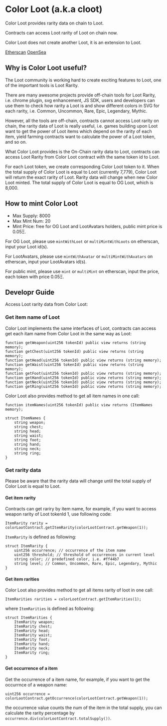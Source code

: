 # Color Loot (a.k.a cloot)

Color Loot provides rarity data on chain to Loot.

Contracts can access Loot rarity of Loot on chain now.

Color Loot does not create another Loot, it is an extension to Loot.

[Etherscan](https://etherscan.io/address/0xab7f42a1a64f0f54d5428ab5e1243785bce3fcb3)
[OpenSea](https://opensea.io/collection/colorloot)

## Why is Color Loot useful?

The Loot community is working hard to create exciting features to Loot, one of the important tools
is Loot Rarity.

There are many awesome projects provide off-chain tools for Loot Rarity, i.e. chrome plugin, svg enhancement, JS SDK, users and developers can
use them to check how rarity a Loot is and show different colors in SVG for each rarity, i.e. Common, Uncommon, Rare, Epic, Legendary, Mythic.

However, all the tools are off-chain, contracts cannot access Loot rarity on chain, the rarity data of Loot is really useful, i.e. games building upon Loot want to get the power of Loot items which depend on the rarity of each item, yield farming contracts want to calculate the power of a Loot token, and so on.

What Color Loot provides is the On-Chain rarity data to Loot, contracts can access Loot Rarity from Color Loot contract with the same token id to Loot.

For each Loot token, we create corresponding Color Loot token to it. When the total supply of Color Loot is equal to Loot (currently 7,779), Color Loot will return the exact rarity of Loot. Rarity data will change when new Color Loot minted. The total supply of Color Loot is equal to OG Loot, which is 8,000.

## How to mint Color Loot

* Max Supply: 8000
* Max Mint Num: 20
* Mint Price: free for OG Loot and LootAvatars holders, public mint price is 0.05Ξ.

For OG Loot, please use `mintWithLoot` or `multiMintWithLoots` on etherscan, input your Loot id(s).

For LootAvatars, please use `mintWithAvatar` or `multiMintWithAvatars` on etherscan, input your LootAvatars id(s).

For public mint, please use `mint` or `multiMint` on etherscan, input the price, each token with price 0.05Ξ.

## Developr Guide

Access Loot rarity data from Color Loot:

### Get item name of Loot

Color Loot implements the same interfaces of Loot, contracts can access get each itam name from Color Loot in the same way as Loot:

```
function getWeapon(uint256 tokenId) public view returns (string memory);
function getChest(uint256 tokenId) public view returns (string memory);
function getHead(uint256 tokenId) public view returns (string memory);
function getWaist(uint256 tokenId) public view returns (string memory);
function getFoot(uint256 tokenId) public view returns (string memory);
function getHand(uint256 tokenId) public view returns (string memory);
function getNeck(uint256 tokenId) public view returns (string memory);
function getRing(uint256 tokenId) public view returns (string memory);
```

Color Loot also provides method to get all item names in one call:
```
function itemNames(uint256 tokenId) public view returns (ItemNames memory);
```
```
struct ItemNames {
    string weapon;
    string chest;
    string head;
    string waist;
    string foot;
    string hand;
    string neck;
    string ring;
}
```

### Get rarity data

Please be aware that the rarity data will change until the total supply of Color Loot is equal to Loot.

#### Get item rarity

Contracts can get rariry by item name, for example, if you want to access weapon rarity of Loot tokenId 1, use following code:

```
ItemRarity rarity = colorLootContract.getItemRarity(colorLootContract.getWeapon(1));
```

`ItemRarity` is defined as following:
```
struct ItemRarity {
    uint256 occurrence; // occurrence of the item name
    uint256 threshold; // threshold of occurrences in current level
    string color; // predefined color, i.e. #ff44b7
    string level; // Common, Uncommon, Rare, Epic, Legendary, Mythic
}
```

#### Get item rarities

Color Loot also provides method to get all items rarity of loot in one call:

```
ItemRarities rarities = colorLootContract.getItemRarities(1);
```

where `ItemRarities` is defined as following:
```
struct ItemRarities {
    ItemRarity weapon;
    ItemRarity chest;
    ItemRarity head;
    ItemRarity waist;
    ItemRarity foot;
    ItemRarity hand;
    ItemRarity neck;
    ItemRarity ring;
}
```

#### Get occurrence of a item

Get the occurrence of a item name, for example, if you want to get the occurrnce of a weapon name:

```
uint256 occurrence = colorLootContract.getOccurrence(colorLootContract.getWeapon(1));
```

the occurrence value counts the num of the item in the total supply, you can calculate the rarity percentage by `occurrence.div(colorLootContract.totalSupply())`.
